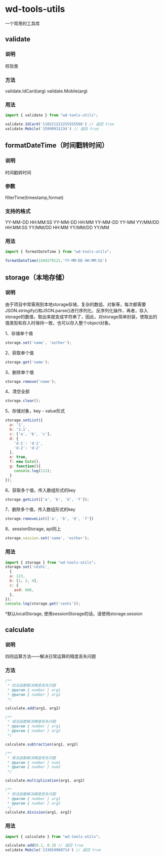 # wd-tools-utils

一个常用的工具库

## validate

### 说明

校验类

### 方法

validate.IdCard(arg)
validate.Mobile(arg)

### 用法

```javascript
import { validate } from "wd-tools-utils";

validate.IdCard('110221222255555566') // 返回 true
validate.Mobile('15999931234') // 返回 true
```

## formatDateTime（时间戳转时间）

### 说明

时间戳转时间

### 参数

filterTime(timestamp,format)

### 支持的格式

YY-MM-DD HH:MM:SS
YY-MM-DD HH:MM
YY-MM-DD
YY-MM
YY/MM/DD HH:MM:SS
YY/MM/DD HH:MM
YY/MM/DD
YY/MM

### 用法

```javascript
import { formatDateTime } from "wd-tools-utils";

formatDateTime(1589279121,'YY-MM-DD HH:MM:SS')
```

## storage（本地存储）

### 说明

由于项目中常需用到本地storage存储，复杂的数组、对象等，每次都需要JSON.stringify()和JSON.parse()进行序列化、反序列化操作，再者，存入storage的数值，取出来就变成字符串了，因此，对storage简单封装，使取出的值类型和存入时保持一致，也可以存入整个object对象。

1、存储单个值

```javascript
storage.set('name', 'esther');
```

2、获取单个值

```javascript
storage.get('name');
```

3、删除单个值

```javascript
storage.remove('name');
```

4、清空全部

```javascript
storage.clear();
```

5、存储对象，key - value形式

```javascript
storage.setList({
  a: '1',
  b: '2.1',
  c: ['a', 'b', 'c'],
  d: {
    'd-1': 'd-1',
    'd-2': 'd-2'
  },
  e: true,
  f: new Date(),
  g: function(){
    console.log(111);
  }
});
```

6、获取多个值，传入数组形式的key

```javascript
storage.getList(['a', 'b', 'd', 'f']);
```

7、删除多个值，传入数组形式的key

```javascript
storage.removeList(['a', 'b', 'd', 'f'])
```

8、sessionStorage, api同上

```javascript
storage.session.set('name', 'esther');
```

### 用法

```javascript
import { storage } from "wd-tools-utils";
storage.set('ceshi',
  {
  a: 123,
  b: [1, 2, 4],
  c: {
    asd: 666,
  },
});
console.log(storage.get('ceshi'));
```

*默认localStorage, 使用sessionStorage的话，请使用storage.session

## calculate

### 说明

四则运算方法——解决日常运算的精度丢失问题

### 方法

```javascript
/**
 * 加法函数解决精度丢失问题
 * @param { number } arg1
 * @param { number } arg2
 */

calculate.add(arg1, arg2)
```

```javascript
/**
 * 减法函数解决精度丢失问题
 * @param { number } arg1
 * @param { number } arg2
 */

calculate.subtraction(arg1, arg2)
```

```javascript
/**
 * 乘法函数解决精度丢失问题
 * @param { number } num1
 * @param { number } num2
 */

calculate.multiplication(arg1, arg2)
```

```javascript
/**
 * 除法函数解决精度丢失问题
 * @param { number } arg1
 * @param { number } arg2
 */
calculate.division(arg1, arg2)
```

### 用法

```javascript
import { calculate } from "wd-tools-utils";

calculate.add(0.1, 0.3) // 返回 true
validate.Mobile('133659988714') // 返回 true
```
